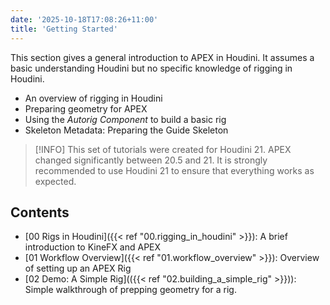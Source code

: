 ```yaml
---
date: '2025-10-18T17:08:26+11:00'
title: 'Getting Started'
---
```


This section gives a general introduction to APEX in Houdini. It assumes a basic understanding Houdini but no specific knowledge of rigging in Houdini. 

- An overview of rigging in Houdini
- Preparing geometry for APEX
- Using the *Autorig Component* to build a basic rig
- Skeleton Metadata: Preparing the Guide Skeleton

> [!INFO]
> This set of tutorials were created for Houdini 21. APEX changed significantly between 20.5 and 21. It is strongly recommended to use Houdini 21 to ensure that everything works as expected.

## Contents
- [00 Rigs in Houdini]({{< ref "00.rigging_in_houdini" >}}): A brief introduction to KineFX and APEX
- [01 Workflow Overview]({{< ref "01.workflow_overview" >}}): Overview of setting up an APEX Rig
- [02 Demo: A Simple Rig](({{< ref "02.building_a_simple_rig" >}})): Simple walkthrough of prepping geometry for a rig.

